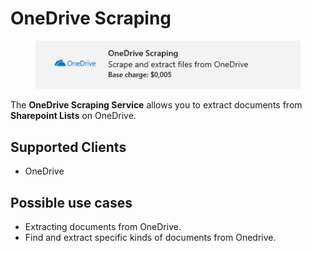 # OneDrive Scraping

<figure><img src="../../.gitbook/assets/image (39) (3).png" alt=""><figcaption></figcaption></figure>

The **OneDrive Scraping Service** allows you to extract documents from **Sharepoint Lists** on OneDrive.

## Supported Clients

* OneDrive

## Possible use cases

* Extracting documents from OneDrive.
* Find and extract specific kinds of documents from Onedrive.

